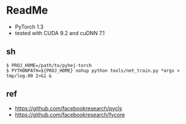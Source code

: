 # ReadMe
* PyTorch 1.3
* tested with CUDA 9.2 and cuDNN 7.1

## sh
```
$ PROJ_HOME=/path/to/pyhej-torch
$ PYTHONPATH=${PROJ_HOME} nohup python tools/net_train.py *args > tmp/log.00 2>&1 &
```

## ref
* https://github.com/facebookresearch/pycls
* https://github.com/facebookresearch/fvcore
